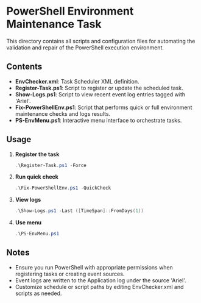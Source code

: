 # PowerShell Environment Maintenance Task

This directory contains all scripts and configuration files for automating the validation and repair of the PowerShell execution environment.

## Contents

- **EnvChecker.xml**: Task Scheduler XML definition.
- **Register-Task.ps1**: Script to register or update the scheduled task.
- **Show-Logs.ps1**: Script to view recent event log entries tagged with 'Ariel'.
- **Fix-PowerShellEnv.ps1**: Script that performs quick or full environment maintenance checks and logs results.
- **PS-EnvMenu.ps1**: Interactive menu interface to orchestrate tasks.

## Usage

1. **Register the task**
   ```powershell
   .\Register-Task.ps1 -Force
   ```
2. **Run quick check**
   ```powershell
   .\Fix-PowerShellEnv.ps1 -QuickCheck
   ```
3. **View logs**
   ```powershell
   .\Show-Logs.ps1 -Last ([TimeSpan]::FromDays(1))
   ```
4. **Use menu**
   ```powershell
   .\PS-EnvMenu.ps1
   ```

## Notes

- Ensure you run PowerShell with appropriate permissions when registering tasks or creating event sources.
- Event logs are written to the Application log under the source 'Ariel'.
- Customize schedule or script paths by editing EnvChecker.xml and scripts as needed.
